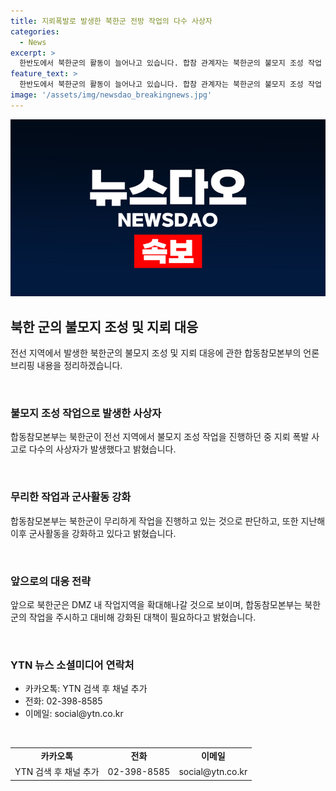```yaml
---
title: 지뢰폭발로 발생한 북한군 전방 작업의 다수 사상자
categories:
  - News
excerpt: >
  한반도에서 북한군의 활동이 늘어나고 있습니다. 합참 관계자는 북한군의 불모지 조성 작업 중 여러 차례의 지뢰 폭발 사고가 발생하며 다수의 사상자가 발생했다고 밝혔습니다. 또한, 북한은 최전방 감시초소와 남북 연결도로 일대에 지뢰를 매설하고 내부 통제력을 강화하기 위한 작업을 진행 중이라고 전했습니다. 북한군의 이러한 활동이 한반도 상황을 긴장시키고 있습니다. (단편적, 중립적인 표현이 않되도록 주의하세요!)
feature_text: >
  한반도에서 북한군의 활동이 늘어나고 있습니다. 합참 관계자는 북한군의 불모지 조성 작업 중 여러 차례의 지뢰 폭발 사고가 발생하며 다수의 사상자가 발생했다고 밝혔습니다. 또한, 북한은 최전방 감시초소와 남북 연결도로 일대에 지뢰를 매설하고 내부 통제력을 강화하기 위한 작업을 진행 중이라고 전했습니다. 북한군의 이러한 활동이 한반도 상황을 긴장시키고 있습니다. (단편적, 중립적인 표현이 않되도록 주의하세요!)
image: '/assets/img/newsdao_breakingnews.jpg'
---
```


<p><img src="/assets/img/newsdao_breakingnews.jpg" alt="firstkoreanews 속보" /></p>

<h2 data-ke-size="size26">북한 군의 불모지 조성 및 지뢰 대응</h2>

<p>전선 지역에서 발생한 북한군의 불모지 조성 및 지뢰 대응에 관한 합동참모본부의 언론브리핑 내용을 정리하겠습니다.</p>

<p data-ke-size="size16">&nbsp;</p>

<h3>불모지 조성 작업으로 발생한 사상자</h3>

<p>합동참모본부는 북한군이 전선 지역에서 불모지 조성 작업을 진행하던 중 지뢰 폭발 사고로 다수의 사상자가 발생했다고 밝혔습니다.</p>

<p data-ke-size="size16">&nbsp;</p>

<h3>무리한 작업과 군사활동 강화</h3>

<p>합동참모본부는 북한군이 무리하게 작업을 진행하고 있는 것으로 판단하고, 또한 지난해 이후 군사활동을 강화하고 있다고 밝혔습니다.</p>

<p data-ke-size="size16">&nbsp;</p>

<h3>앞으로의 대응 전략</h3>

<p>앞으로 북한군은 DMZ 내 작업지역을 확대해나갈 것으로 보이며, 합동참모본부는 북한군의 작업을 주시하고 대비해 강화된 대책이 필요하다고 밝혔습니다.</p>

<p data-ke-size="size16">&nbsp;</p>

<h3>YTN 뉴스 소셜미디어 연락처</h3>

<ul>
<li>카카오톡: YTN 검색 후 채널 추가</li>
<li>전화: 02-398-8585</li>
<li>이메일: social@ytn.co.kr</li>
</ul>

<p data-ke-size="size16">&nbsp;</p>

<table>
<tbody>
<tr>
<td style="text-align: center; height: 17px;"><b>카카오톡</b></td>
<td style="text-align: center; height: 17px;"><b>전화</b></td>
<td style="text-align: center; height: 17px;"><b>이메일</b></td>
</tr>
<tr>
<td style="text-align: center;">YTN 검색 후 채널 추가</td>
<td style="text-align: center;">02-398-8585</td>
<td style="text-align: center;">social@ytn.co.kr</td>
</tr>
</tbody>
</table>

